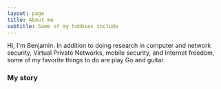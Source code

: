 ```yaml
---
layout: page
title: About me
subtitle: Some of my hobbies include 
---
```


Hi, I'm Benjamin. In addition to doing research in computer and network security, Virtual Private Networks, mobile security, and Internet freedom, some of my favorite things to do are play Go and guitar.

### My story

